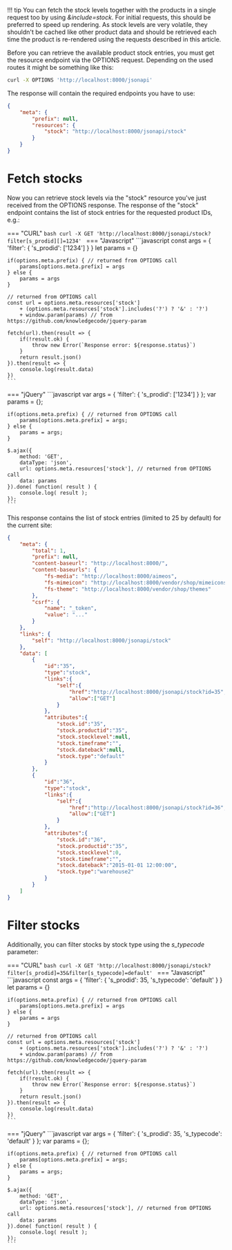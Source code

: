 !!! tip
    You can fetch the stock levels together with the products in a single request too by using *&include=stock*. For initial requests, this should be preferred to speed up rendering. As stock levels are very volatile, they shouldn't be cached like other product data and should be retrieved each time the product is re-rendered using the requests described in this article.

Before you can retrieve the available product stock entries, you must get the resource endpoint via the OPTIONS request. Depending on the used routes it might be something like this:

```bash
curl -X OPTIONS 'http://localhost:8000/jsonapi'
```

The response will contain the required endpoints you have to use:

```json
{
    "meta": {
        "prefix": null,
        "resources": {
            "stock": "http://localhost:8000/jsonapi/stock"
        }
    }
}
```

# Fetch stocks

Now you can retrieve stock levels via the "stock" resource you've just received from the OPTIONS response. The response of the "stock" endpoint contains the list of stock entries for the requested product IDs, e.g.:

=== "CURL"
    ```bash
    curl -X GET 'http://localhost:8000/jsonapi/stock?filter[s_prodid][]=1234'
    ```
=== "Javascript"
    ```javascript
    const args = {
        'filter': {
            's_prodid': ['1234']
        }
    }
    let params = {}

    if(options.meta.prefix) { // returned from OPTIONS call
        params[options.meta.prefix] = args
    } else {
        params = args
    }

    // returned from OPTIONS call
    const url = options.meta.resources['stock']
        + (options.meta.resources['stock'].includes('?') ? '&' : '?')
        + window.param(params) // from https://github.com/knowledgecode/jquery-param

    fetch(url).then(result => {
        if(!result.ok) {
            throw new Error(`Response error: ${response.status}`)
        }
        return result.json()
    }).then(result => {
        console.log(result.data)
    })
    ```
=== "jQuery"
    ```javascript
    var args = {
        'filter': {
            's_prodid': ['1234']
        }
    };
    var params = {};

    if(options.meta.prefix) { // returned from OPTIONS call
        params[options.meta.prefix] = args;
    } else {
        params = args;
    }

    $.ajax({
        method: 'GET',
        dataType: 'json',
        url: options.meta.resources['stock'], // returned from OPTIONS call
        data: params
    }).done( function( result ) {
        console.log( result );
    });
    ```

This response contains the list of stock entries (limited to 25 by default) for the current site:

```json
{
    "meta": {
        "total": 1,
        "prefix": null,
        "content-baseurl": "http://localhost:8000/",
		"content-baseurls": {
			"fs-media": "http://localhost:8000/aimeos",
			"fs-mimeicon": "http://localhost:8000/vendor/shop/mimeicons",
			"fs-theme": "http://localhost:8000/vendor/shop/themes"
		},
        "csrf": {
            "name": "_token",
            "value": "..."
        }
    },
    "links": {
        "self": "http://localhost:8000/jsonapi/stock"
    },
    "data": [
        {
            "id":"35",
            "type":"stock",
            "links":{
                "self":{
                    "href":"http://localhost:8000/jsonapi/stock?id=35",
                    "allow":["GET"]
                }
            },
            "attributes":{
                "stock.id":"35",
                "stock.productid":"35",
                "stock.stocklevel":null,
                "stock.timeframe":"",
                "stock.dateback":null,
                "stock.type":"default"
            }
        },
        {
            "id":"36",
            "type":"stock",
            "links":{
                "self":{
                    "href":"http://localhost:8000/jsonapi/stock?id=36",
                    "allow":["GET"]
                }
            },
            "attributes":{
                "stock.id":"36",
                "stock.productid":"35",
                "stock.stocklevel":0,
                "stock.timeframe":"",
                "stock.dateback":"2015-01-01 12:00:00",
                "stock.type":"warehouse2"
            }
        }
    ]
}
```

# Filter stocks

Additionally, you can filter stocks by stock type using the *s_typecode* parameter:

=== "CURL"
    ```bash
    curl -X GET 'http://localhost:8000/jsonapi/stock?filter[s_prodid]=35&filter[s_typecode]=default'
    ```
=== "Javascript"
    ```javascript
    const args = {
        'filter': {
            's_prodid': 35,
            's_typecode': 'default'
        }
    }
    let params = {}

    if(options.meta.prefix) { // returned from OPTIONS call
        params[options.meta.prefix] = args
    } else {
        params = args
    }

    // returned from OPTIONS call
    const url = options.meta.resources['stock']
        + (options.meta.resources['stock'].includes('?') ? '&' : '?')
        + window.param(params) // from https://github.com/knowledgecode/jquery-param

    fetch(url).then(result => {
        if(!result.ok) {
            throw new Error(`Response error: ${response.status}`)
        }
        return result.json()
    }).then(result => {
        console.log(result.data)
    })
    ```
=== "jQuery"
    ```javascript
    var args = {
        'filter': {
            's_prodid': 35,
            's_typecode': 'default'
        }
    };
    var params = {};

    if(options.meta.prefix) { // returned from OPTIONS call
        params[options.meta.prefix] = args;
    } else {
        params = args;
    }

    $.ajax({
        method: 'GET',
        dataType: 'json',
        url: options.meta.resources['stock'], // returned from OPTIONS call
        data: params
    }).done( function( result ) {
        console.log( result );
    });
    ```

